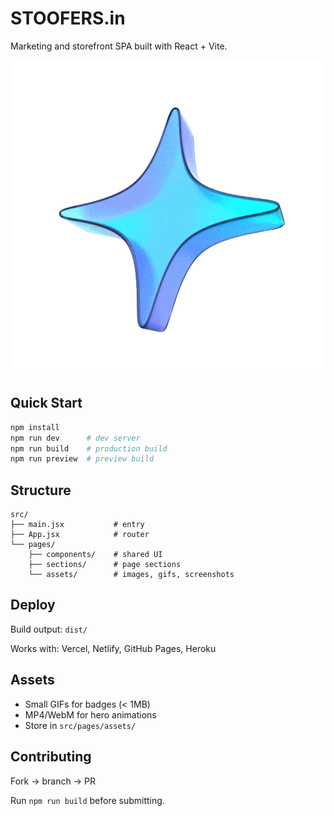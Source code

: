 # STOOFERS.in

Marketing and storefront SPA built with React + Vite.

![Animated hero](src/pages/assets/gifs/3d1.gif)

## Quick Start

```bash
npm install
npm run dev      # dev server
npm run build    # production build
npm run preview  # preview build
```

## Structure

```
src/
├── main.jsx           # entry
├── App.jsx            # router
└── pages/
    ├── components/    # shared UI
    ├── sections/      # page sections
    └── assets/        # images, gifs, screenshots
```

## Deploy

Build output: `dist/`

Works with: Vercel, Netlify, GitHub Pages, Heroku

## Assets

- Small GIFs for badges (< 1MB)
- MP4/WebM for hero animations
- Store in `src/pages/assets/`

## Contributing

Fork → branch → PR

Run `npm run build` before submitting.
